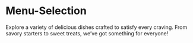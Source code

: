 # Menu-Selection
Explore a variety of delicious dishes crafted to satisfy every craving. From savory starters to sweet treats, we’ve got something for everyone!
